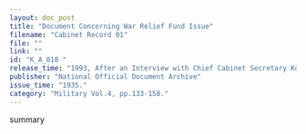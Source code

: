 ```yaml
---
layout: doc_post
title: "Document Concerning War Relief Fund Issue"
filename: "Cabinet Record 01"
file: ""
link: ""
id: "K_A_018 "
release_time: "1993, After an Interview with Chief Cabinet Secretary Kōno Yōhei"
publisher: "National Official Document Archive"
issue_time: "1935."
category: "Military Vol.4, pp.133-158."
---
```

summary
